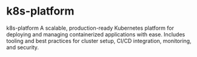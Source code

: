 # k8s-platform
k8s-platform A scalable, production-ready Kubernetes platform for deploying and managing containerized applications with ease. Includes tooling and best practices for cluster setup, CI/CD integration, monitoring, and security.
